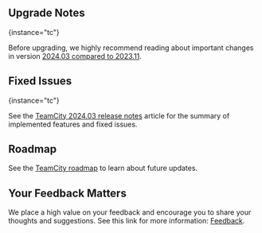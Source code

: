 [//]: # (title: What's New in TeamCity 2024.03)
[//]: # (auxiliary-id: What's New in TeamCity 2024.03;What's New in TeamCity)


<include from="what-s-new-in-teamcity-tc.md" element-id="2024-03-tc"/>

<include from="what-s-new-in-teamcity-tcc.md" element-id="2024-03-tcc"/>


## Upgrade Notes
{instance="tc"}

Before upgrading, we highly recommend reading about important changes in version [2024.03 compared to 2023.11](upgrade-notes.md#Changes+from+2023.11+to+2024.03).


## Fixed Issues
{instance="tc"}

See the [TeamCity 2024.03 release notes](teamcity-2024-03-release-notes.md) article for the summary of implemented features and fixed issues.


## Roadmap

See the [TeamCity roadmap](https://www.jetbrains.com/teamcity/roadmap/#teamcity-roadmap) to learn about future updates.


## Your Feedback Matters

We place a high value on your feedback and encourage you to share your thoughts and suggestions. See this link for more information: [Feedback](feedback.md).


